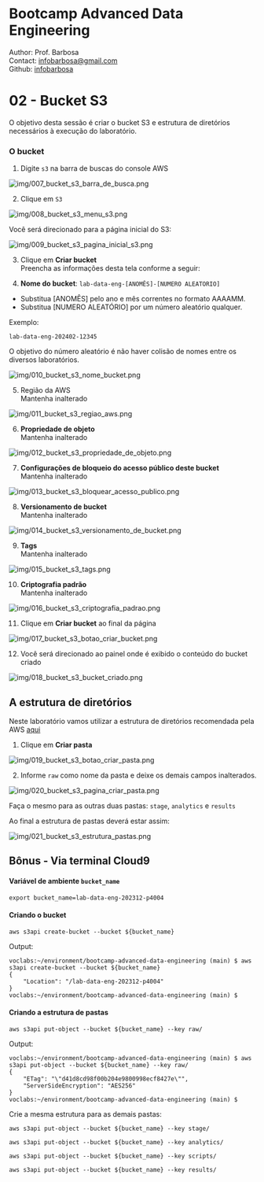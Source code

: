 # Bootcamp Advanced Data Engineering
Author: Prof. Barbosa<br>
Contact: infobarbosa@gmail.com<br>
Github: [infobarbosa](https://github.com/infobarbosa)

# 02 - Bucket S3

O objetivo desta sessão é criar o bucket S3 e estrutura de diretórios necessários à execução do laboratório.

### O bucket

1. Digite `s3` na barra de buscas do console AWS 

![img/007_bucket_s3_barra_de_busca.png](img/007_bucket_s3_barra_de_busca.png)

2. Clique em `S3` 

![img/008_bucket_s3_menu_s3.png](img/008_bucket_s3_menu_s3.png)

Você será direcionado para a página inicial do S3:

![img/009_bucket_s3_pagina_inicial_s3.png](img/009_bucket_s3_pagina_inicial_s3.png)

3. Clique em **Criar bucket**<br>
Preencha as informações desta tela conforme a seguir:

4. **Nome do bucket**: `lab-data-eng-[ANOMÊS]-[NUMERO ALEATORIO]`

- Substitua [ANOMÊS] pelo ano e mês correntes no formato AAAAMM. 
- Substitua [NUMERO ALEATÓRIO] por um número aleatório qualquer. 

Exemplo: 
```
lab-data-eng-202402-12345
```
O objetivo do número aleatório é não haver colisão de nomes entre os diversos laboratórios.

![img/010_bucket_s3_nome_bucket.png](img/010_bucket_s3_nome_bucket.png)

5. Região da AWS<br>
Mantenha inalterado

![img/011_bucket_s3_regiao_aws.png](img/011_bucket_s3_regiao_aws.png)

6. **Propriedade de objeto**<br>
Mantenha inalterado

![img/012_bucket_s3_propriedade_de_objeto.png](img/012_bucket_s3_propriedade_de_objeto.png)

7. **Configurações de bloqueio do acesso público deste bucket**<br>
Mantenha inalterado

![img/013_bucket_s3_bloquear_acesso_publico.png](img/013_bucket_s3_bloquear_acesso_publico.png)

8. **Versionamento de bucket**<br>
Mantenha inalterado

![img/014_bucket_s3_versionamento_de_bucket.png](img/014_bucket_s3_versionamento_de_bucket.png)

9. **Tags**<br>
Mantenha inalterado

![img/015_bucket_s3_tags.png](img/015_bucket_s3_tags.png)

10. **Criptografia padrão**<br>
Mantenha inalterado

![img/016_bucket_s3_criptografia_padrao.png](img/016_bucket_s3_criptografia_padrao.png)

11. Clique em **Criar bucket** ao final da página

![img/017_bucket_s3_botao_criar_bucket.png](img/017_bucket_s3_botao_criar_bucket.png)

12. Você será direcionado ao painel onde é exibido o conteúdo do bucket criado <br>

![img/018_bucket_s3_bucket_criado.png](img/018_bucket_s3_bucket_criado.png)

## A estrutura de diretórios

Neste laboratório vamos utilizar a estrutura de diretórios recomendada pela AWS [aqui](https://docs.aws.amazon.com/prescriptive-guidance/latest/defining-bucket-names-data-lakes/naming-structure-data-layers.html)

1. Clique em **Criar pasta**<br>

![img/019_bucket_s3_botao_criar_pasta.png](img/019_bucket_s3_botao_criar_pasta.png)

2. Informe `raw` como nome da pasta e deixe os demais campos inalterados. <br>

![img/020_bucket_s3_pagina_criar_pasta.png](img/020_bucket_s3_pagina_criar_pasta.png)

Faça o mesmo para as outras duas pastas: `stage`, `analytics` e `results`

Ao final a estrutura de pastas deverá estar assim:

![img/021_bucket_s3_estrutura_pastas.png](img/021_bucket_s3_estrutura_pastas.png)




## Bônus - Via terminal Cloud9

#### Variável de ambiente `bucket_name`
```
export bucket_name=lab-data-eng-202312-p4004
```
#### Criando o bucket
```
aws s3api create-bucket --bucket ${bucket_name}
```

Output:
```
voclabs:~/environment/bootcamp-advanced-data-engineering (main) $ aws s3api create-bucket --bucket ${bucket_name}
{
    "Location": "/lab-data-eng-202312-p4004"
}
voclabs:~/environment/bootcamp-advanced-data-engineering (main) $ 
```

#### Criando a estrutura de pastas
```
aws s3api put-object --bucket ${bucket_name} --key raw/
```

Output:
```
voclabs:~/environment/bootcamp-advanced-data-engineering (main) $ aws s3api put-object --bucket ${bucket_name} --key raw/
{
    "ETag": "\"d41d8cd98f00b204e9800998ecf8427e\"",
    "ServerSideEncryption": "AES256"
}
voclabs:~/environment/bootcamp-advanced-data-engineering (main) $
```

Crie a mesma estrutura para as demais pastas:

```
aws s3api put-object --bucket ${bucket_name} --key stage/
```

```
aws s3api put-object --bucket ${bucket_name} --key analytics/
```

```
aws s3api put-object --bucket ${bucket_name} --key scripts/
```

```
aws s3api put-object --bucket ${bucket_name} --key results/
```
